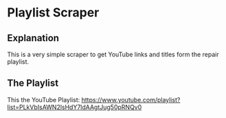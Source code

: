 # Playlist Scraper

## Explanation
This is a very simple scraper to get YouTube links and titles form the repair playlist. 

## The Playlist
This the YouTube Playlist: https://www.youtube.com/playlist?list=PLkVbIsAWN2lsHdY7ldAAgtJug50pRNQv0